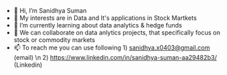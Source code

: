 - 👋 Hi, I’m Sanidhya Suman
- 👀 My interests are in Data and It's applications in Stock Martkets
- 🌱 I’m currently learning about data analytics & hedge funds
- 💞️ We can collaborate on data anlytics projects, that specifically focus on stock or commodity markets
- 📫 To reach me you can use following
      1) sanidhya.x0403@gmail.com (email) \n
      2) https://www.linkedin.com/in/sanidhya-suman-aa29482b3/ (Linkedin)

<!---
sanidhya0403/sanidhya0403 is a ✨ special ✨ repository because its `README.md` (this file) appears on your GitHub profile.
You can click the Preview link to take a look at your changes.
--->
